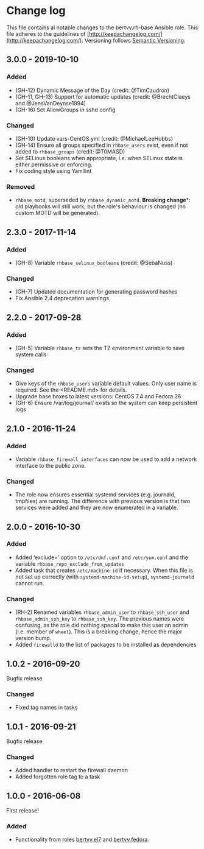 # Change log

This file contains al notable changes to the bertvv.rh-base Ansible role. This file adheres to the guidelines of [http://keepachangelog.com/](http://keepachangelog.com/). Versioning follows [Semantic Versioning](http://semver.org/).

## 3.0.0 - 2019-10-10

### Added

- (GH-12) Dynamic Message of the Day (credit: @TimCaudron)
- (GH-11, GH-13) Support for automatic updates (credit: @BrechtClaeys and @JensVanDeynse1994)
- (GH-16) Set AllowGroups in sshd config

### Changed

- (GH-10) Update vars-CentOS.yml (credit: @MichaelLeeHobbs)
- (GH-14) Ensure all groups specified in `rhbase_users` exist, even if not added to `rhbase_groups` (credit: @T0MASD)
- Set SELinux booleans when appropriate, i.e. when SELinux state is either permissive or enforcing.
- Fix coding style using Yamllint

### Removed

- `rhbase_motd`, superseded by `rhbase_dynamic_motd`. **Breaking change***: old playbooks will still work, but the role's behaviour is changed (no custom MOTD will be generated).

## 2.3.0 - 2017-11-14

### Added

- (GH-8) Variable `rhbase_selinux_booleans` (credit: @SebaNuss)

### Changed

- (GH-7) Updated documentation for generating password hashes
- Fix Ansible 2.4 deprecation warnings

## 2.2.0 - 2017-09-28

### Added

- (GH-5) Variable `rhbase_tz` sets the TZ environment variable to save system calls

### Changed

- Give keys of the `rhbase_users` variable default values. Only user name is required. See the <README.md> for details.
- Upgrade base boxes to latest versions: CentOS 7.4 and Fedora 26
- (GH-6) Ensure /var/log/journal/ exists so the system can keep persistent logs

## 2.1.0 - 2016-11-24

### Added

- Variable `rhbase_firewall_interfaces` can now be used to add a network interface to the public zone.

### Changed

- The role now ensures essential systemd services (e.g. journald, tmpfiles) are running. The difference with previous version is that two services were added and they are now enumerated in a variable.

## 2.0.0 - 2016-10-30

### Added

- Added ‘exclude=’ option to `/etc/dnf.conf` and `/etc/yum.conf` and the variable `rhbase_repo_exclude_from_updates`
- Added task that creates `/etc/machine-id` if necessary. When this file is not set up correctly (with `systemd-machine-id-setup`), `systemd-journald` cannot run.

### Changed

- (RH-2) Renamed variables `rhbase_admin_user` to `rhbase_ssh_user` and `rhbase_admin_ssh_key` to `rhbase_ssh_key`. The previous names were confusing, as the role did nothing special to make this user an admin (i.e. member of `wheel`). This is a breaking change, hence the major version bump.
- Added `firewalld` to the list of packages to be installed as dependencies

## 1.0.2 - 2016-09-20

Bugfix release

### Changed

- Fixed tag names in tasks

## 1.0.1 - 2016-09-21

Bugfix release

### Changed

- Added handler to restart the firewall daemon
- Added forgotten role tag to a task

## 1.0.0 - 2016-06-08

First release!

### Added

- Functionality from roles [bertvv.el7](https://galaxy.ansible.com/bertvv/el7) and [bertvv.fedora](https://galaxy.ansible.com/bertvv/fedora).

